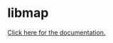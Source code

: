 # libmap

[Click here for the documentation.](https://github.com/Aditya11846/libmap/blob/008425886cf7d18b25d8a91713dab8899ad7aefa/docs/libmap.pdf)
